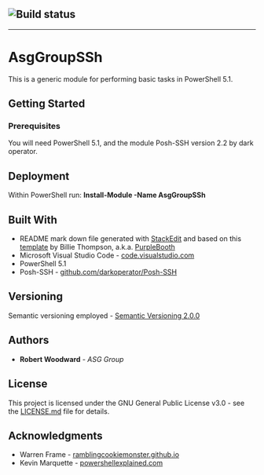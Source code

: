 ![Build status](https://ci.appveyor.com/api/projects/status/github/ASG-Github-Admin/AsgGroupSSh?svg=true)
---


---

<h1 id="asggroupssh">AsgGroupSSh</h1>
<p>This is a generic module for performing basic tasks in PowerShell 5.1.</p>
<h2 id="getting-started">Getting Started</h2>
<h3 id="prerequisites">Prerequisites</h3>
<p>You will need PowerShell 5.1, and the module Posh-SSH version 2.2 by dark operator.</p>
<h2 id="deployment">Deployment</h2>
<p>Within PowerShell run: <strong>Install-Module -Name AsgGroupSSh</strong></p>
<h2 id="built-with">Built With</h2>
<ul>
<li>README mark down file generated with <a href="https://stackedit.io/">StackEdit</a> and based on this <a href="https://gist.github.com/PurpleBooth/109311bb0361f32d87a2">template</a> by Billie Thompson, a.k.a. <a href="https://gist.github.com/PurpleBooth">PurpleBooth</a></li>
<li>Microsoft Visual Studio Code - <a href="https://code.visualstudio.com/">code.visualstudio.com</a></li>
<li>PowerShell 5.1</li>
<li>Posh-SSH - <a href="https://github.com/darkoperator/Posh-SSH">github.com/darkoperator/Posh-SSH</a></li>
</ul>
<h2 id="versioning">Versioning</h2>
<p>Semantic versioning employed - <a href="https://semver.org/">Semantic Versioning 2.0.0</a></p>
<h2 id="authors">Authors</h2>
<ul>
<li><strong>Robert Woodward</strong> - <em>ASG Group</em></li>
</ul>
<h2 id="license">License</h2>
<p>This project is licensed under the GNU General Public License v3.0 - see the <a href="LICENSE.md">LICENSE.md</a> file for details.</p>
<h2 id="acknowledgments">Acknowledgments</h2>
<ul>
<li>Warren Frame - <a href="http://ramblingcookiemonster.github.io/">ramblingcookiemonster.github.io</a></li>
<li>Kevin Marquette - <a href="https://powershellexplained.com/">powershellexplained.com</a></li>
</ul>
